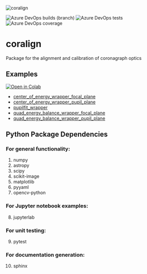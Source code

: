 ![coralign](https://github.com/nasa-jpl/coralign/actions/workflows/pycoralign_test.yml/badge.svg)

![Azure DevOps builds (branch)](https://img.shields.io/azure-devops/build/highcontrast/ae157811-7425-413f-9852-abf8d3ec766c/4/main?label=MATLAB%20build)
![Azure DevOps tests](https://img.shields.io/azure-devops/tests/highcontrast/coralign-matlab/4/main?label=MATLAB%20tests)
![Azure DevOps coverage](https://img.shields.io/azure-devops/coverage/highcontrast/coralign-matlab/4?label=MATLAB%20coverage)

# coralign
Package for the alignment and calibration of coronagraph optics

## Examples
[![Open in Colab](https://colab.research.google.com/assets/colab-badge.svg)](https://drive.google.com/drive/folders/1cqswaQJGbJOl_Nq6G_xX4XubCg4tdbF-?usp=sharing)
- [center_of_energy_wrapper_focal_plane](https://colab.research.google.com/drive/1bVkfKrQTRz1beJEg1LKnr-r0M1wAEn4-?usp=sharing)
- [center_of_energy_wrapper_pupil_plane](https://drive.google.com/file/d/1EFH0VRfDdWkQQ4YM016i4MtOds83KXfE/view?usp=sharing)
- [pupilfit_wrapper](https://drive.google.com/file/d/1IxoRipK3RKg-GOVZQHOcm_L7EndVMAtg/view?usp=sharing)
- [quad_energy_balance_wrapper_focal_plane](https://drive.google.com/file/d/1vuT69xckpbVGH8ehqCUGDQWCQNO3rWoC/view?usp=sharing)
- [quad_energy_balance_wrapper_pupil_plane](https://drive.google.com/file/d/1SE_RVtCBigOlhoy4zLu6_MXgLKSbjycM/view?usp=sharing)

## Python Package Dependencies
### For general functionality:
1. numpy
2. astropy
3. scipy
4. scikit-image
5. matplotlib
6. pyyaml
7. opencv-python
### For Jupyter notebook examples:
8. jupyterlab
### For unit testing:
9. pytest
### For documentation generation:
10. sphinx
